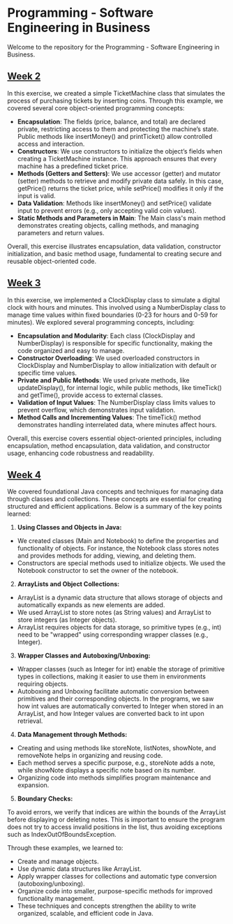 # Programming - Software Engineering in Business

Welcome to the repository for the Programming - Software Engineering in Business.

## [Week 2](./weeek2)

In this exercise, we created a simple TicketMachine class that simulates the process of purchasing tickets by inserting coins. Through this example, we covered several core object-oriented programming concepts:

- **Encapsulation**: The fields (price, balance, and total) are declared private, restricting access to them and protecting the machine’s state. Public methods like insertMoney() and printTicket() allow controlled access and interaction.   
- **Constructors**: We use constructors to initialize the object’s fields when creating a TicketMachine instance. This approach ensures that every machine has a predefined ticket price.   
- **Methods (Getters and Setters)**: We use accessor (getter) and mutator (setter) methods to retrieve and modify private data safely. In this case, getPrice() returns the ticket price, while setPrice() modifies it only if the input is valid.   
- **Data Validation**: Methods like insertMoney() and setPrice() validate input to prevent errors (e.g., only accepting valid coin values).   
- **Static Methods and Parameters in Main**: The Main class's main method demonstrates creating objects, calling methods, and managing parameters and return values.   

Overall, this exercise illustrates encapsulation, data validation, constructor initialization, and basic method usage, fundamental to creating secure and reusable object-oriented code.

## [Week 3](./week3)

In this exercise, we implemented a ClockDisplay class to simulate a digital clock with hours and minutes. This involved using a NumberDisplay class to manage time values within fixed boundaries (0-23 for hours and 0-59 for minutes). We explored several programming concepts, including:

- **Encapsulation and Modularity**: Each class (ClockDisplay and NumberDisplay) is responsible for specific functionality, making the code organized and easy to manage.   
- **Constructor Overloading**: We used overloaded constructors in ClockDisplay and NumberDisplay to allow initialization with default or specific time values.
- **Private and Public Methods**: We used private methods, like updateDisplay(), for internal logic, while public methods, like timeTick() and getTime(), provide access to external classes.   
- **Validation of Input Values**: The NumberDisplay class limits values to prevent overflow, which demonstrates input validation.   
- **Method Calls and Incrementing Values**: The timeTick() method demonstrates handling interrelated data, where minutes affect hours.   

Overall, this exercise covers essential object-oriented principles, including encapsulation, method encapsulation, data validation, and constructor usage, enhancing code robustness and readability.

## [Week 4](./week4)

We covered foundational Java concepts and techniques for managing data through classes and collections. These concepts are essential for creating structured and efficient applications. Below is a summary of the key points learned:

1. **Using Classes and Objects in Java:**

- We created classes (Main and Notebook) to define the properties and functionality of objects. For instance, the Notebook class stores notes and provides methods for adding, viewing, and deleting them.   
- Constructors are special methods used to initialize objects. We used the Notebook constructor to set the owner of the notebook.   

2. **ArrayLists and Object Collections:**

- ArrayList is a dynamic data structure that allows storage of objects and automatically expands as new elements are added.   
- We used ArrayList<String> to store notes (as String values) and ArrayList<Integer> to store integers (as Integer objects).   
- ArrayList requires objects for data storage, so primitive types (e.g., int) need to be "wrapped" using corresponding wrapper classes (e.g., Integer).   

3. **Wrapper Classes and Autoboxing/Unboxing:**

- Wrapper classes (such as Integer for int) enable the storage of primitive types in collections, making it easier to use them in environments requiring objects.   
- Autoboxing and Unboxing facilitate automatic conversion between primitives and their corresponding objects. In the programs, we saw how int values are automatically converted to Integer when stored in an ArrayList, and how Integer values are converted back to int upon retrieval.   

4. **Data Management through Methods:**

- Creating and using methods like storeNote, listNotes, showNote, and removeNote helps in organizing and reusing code.   
- Each method serves a specific purpose, e.g., storeNote adds a note, while showNote displays a specific note based on its number.   
- Organizing code into methods simplifies program maintenance and expansion.   

5. **Boundary Checks:**

To avoid errors, we verify that indices are within the bounds of the ArrayList before displaying or deleting notes. This is important to ensure the program does not try to access invalid positions in the list, thus avoiding exceptions such as IndexOutOfBoundsException.

Through these examples, we learned to:

- Create and manage objects.   
- Use dynamic data structures like ArrayList.   
- Apply wrapper classes for collections and automatic type conversion (autoboxing/unboxing).   
- Organize code into smaller, purpose-specific methods for improved functionality management.   
- These techniques and concepts strengthen the ability to write organized, scalable, and efficient code in Java.   
